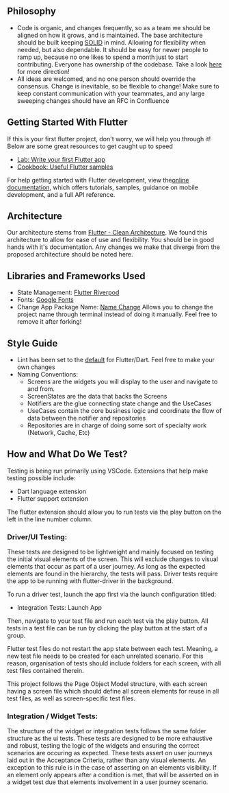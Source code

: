 ## Philosophy

- Code is organic, and changes frequently, so as a team we should be aligned on how it grows, and is maintained. The base architecture should be built keeping [SOLID](https://www.digitalocean.com/community/conceptual-articles/s-o-l-i-d-the-first-five-principles-of-object-oriented-design) in mind. Allowing for flexibility when needed, but also dependable. It should be easy for newer people to ramp up, because no one likes to spend a month just to start contributing. Everyone has ownership of the codebase. Take a look [here](https://www.tatvasoft.com/outsourcing/2022/05/software-development-principles.html) for more direction!
- All ideas are welcomed, and no one person should override the consensus. Change is inevitable, so be flexible to change! Make sure to keep constant communication with your teammates, and any large sweeping changes should have an RFC in Confluence

## Getting Started With Flutter

If this is your first flutter project, don't worry, we will help you through it! Below are some great resources to get caught up to speed

- [Lab: Write your first Flutter app](https://docs.flutter.dev/get-started/codelab)
- [Cookbook: Useful Flutter samples](https://docs.flutter.dev/cookbook)

For help getting started with Flutter development, view the[online documentation](https://docs.flutter.dev/), which offers tutorials,
samples, guidance on mobile development, and a full API reference.

## Architecture

Our architecture stems from [Flutter - Clean Architecture](https://github.com/guilherme-v/flutter-clean-architecture-example). We found this architecture to allow for ease of use and flexibility. You should be in good hands with it's documentation. Any changes we make that diverge from the proposed architecture should be noted here.

## Libraries and Frameworks Used

- State Management: [Flutter Riverpod](https://riverpod.dev/)
- Fonts: [Google Fonts](https://pub.dev/packages/google_fonts)
- Change App Package Name: [Name Change](https://pub.dev/packages/change_app_package_name) Allows you to change the project name through terminal instead of doing it manually. Feel free to remove it after forking!

## Style Guide

- Lint has been set to the [default](https://dart.dev/effective-dart/style) for Flutter/Dart. Feel free to make your own changes
- Naming Conventions:
  - Screens are the widgets you will display to the user and navigate to and from.
  - ScreenStates are the data that backs the Screens 
  - Notifiers are the glue connecting state change and the UseCases
  - UseCases contain the core business logic and coordinate the flow of data between the notifier and repositories
  - Repositories are in charge of doing some sort of specialty work (Network, Cache, Etc)


## How and What Do We Test?
Testing is being run primarily using VSCode. Extensions that help make testing possible include:
- Dart language extension
- Flutter support extension

The flutter extension should allow you to run tests via the play button on the left in the line number column.

### Driver/UI Testing:
These tests are designed to be lightweight and mainly focused on testing the initial visual elements of the screen. This will exclude changes to visual elements that occur as part of a user journey. As long as the expected elements are found in the hierarchy, the tests will pass.
Driver tests require the app to be running with flutter-driver in the background. 

To run a driver test, launch the app first via the launch configuration titled:
- Integration Tests: Launch App

Then, navigate to your test file and run each test via the play button. All tests in a test file can be run by clicking the play button at the start of a group.

Flutter test files do not restart the app state between each test. Meaning, a new test file needs to be created for each unrelated scenario.
For this reason, organisation of tests should include folders for each screen, with all test files contained therein.

This project follows the Page Object Model structure, with each screen having a screen file which should define all screen elements for reuse in all test files, as well as screen-specific test files.

### Integration / Widget Tests:
The structure of the widget or integration tests follows the same folder structure as the ui tests. These tests are designed to be more exhaustive and robust, testing the logic of the widgets and ensuring the correct scenarios are occuring as expected. These tests assert on user journeys laid out in the Acceptance Criteria, rather than any visual elements. An exception to this rule is in the case of asserting on an elements visibility. If an element only appears after a condition is met, that will be asserted on in a widget test due that elements involvement in a user journey scenario.